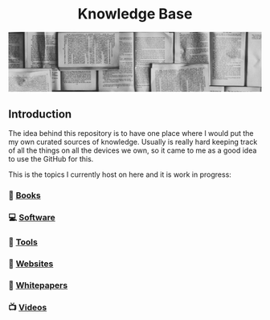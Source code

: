 <h1 align="center">Knowledge Base</h1>

![Hero Image](top.jpg)

## Introduction

The idea behind this repository is to have one place where I would put the my own curated sources of knowledge. Usually is really hard keeping track of all the things on all the devices we own, so it came to me as a good idea to use the GitHub for this. 

This is the topics I currently host on here and it is work in progress:

### :book: [Books](topics/books/index.md)

### :computer: [Software](topics/software/index.md)

### :nut_and_bolt: [Tools](topics/tools/index.md)

### :link: [Websites](topics/websites/index.md)

### :newspaper: [Whitepapers](topics/whitepapers/index.md)

### :tv: [Videos]()
